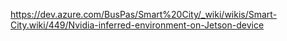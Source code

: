 
https://dev.azure.com/BusPas/Smart%20City/_wiki/wikis/Smart-City.wiki/449/Nvidia-inferred-environment-on-Jetson-device

